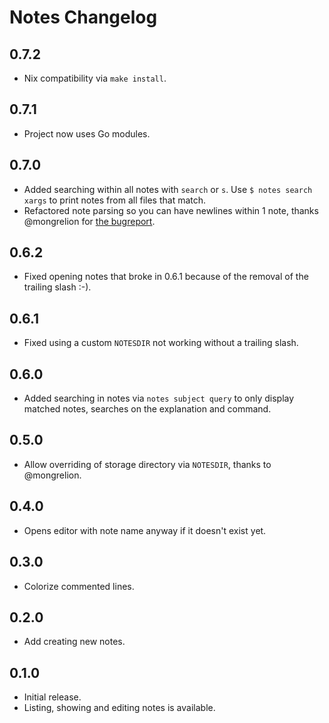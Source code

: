# Notes Changelog

## 0.7.2

- Nix compatibility via `make install`.

## 0.7.1

- Project now uses Go modules.

## 0.7.0

- Added searching within all notes with `search` or `s`. Use `$ notes search
xargs` to print notes from all files that match.
- Refactored note parsing so you can have newlines within 1 note, thanks
@mongrelion for [the bugreport](https://github.com/bittersweet/notes/issues/4).

## 0.6.2

- Fixed opening notes that broke in 0.6.1 because of the removal of the trailing slash :-).

## 0.6.1

- Fixed using a custom `NOTESDIR` not working without a trailing slash.

## 0.6.0

- Added searching in notes via `notes subject query` to only display matched
notes, searches on the explanation and command.

## 0.5.0

- Allow overriding of storage directory via `NOTESDIR`, thanks to @mongrelion.

## 0.4.0

- Opens editor with note name anyway if it doesn't exist yet.

## 0.3.0

- Colorize commented lines.

## 0.2.0

- Add creating new notes.

## 0.1.0

- Initial release.
- Listing, showing and editing notes is available.
